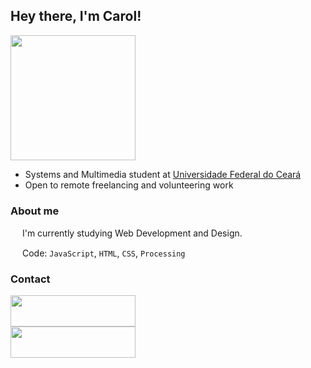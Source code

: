## Hey there, I'm Carol!

<img src="https://github.com/carolrolis/carolrolis/assets/126017853/0957bfc7-196b-4bc4-8978-42318c2f7aad" width="200">

* Systems and Multimedia student at [Universidade Federal do Ceará](https://ufc.br)
* Open to remote freelancing and volunteering work

### About me
<img src="https://github.com/carolrolis/carolrolis/assets/126017853/26a6faed-db1f-42d5-b43d-2a7ee1b2e219" width="15"> I'm currently studying Web Development and Design.
<img src="https://github.com/carolrolis/carolrolis/assets/126017853/26a6faed-db1f-42d5-b43d-2a7ee1b2e219" width="15">

<img src="https://github.com/carolrolis/carolrolis/assets/126017853/26a6faed-db1f-42d5-b43d-2a7ee1b2e219" width="15"> Code: `JavaScript`, `HTML`, `CSS`, `Processing`
<img src="https://github.com/carolrolis/carolrolis/assets/126017853/26a6faed-db1f-42d5-b43d-2a7ee1b2e219" width="15">

### Contact
<a href="https://www.linkedin.com/in/ana-carolina-de-sousa-furtado/">
  <img src="https://github.com/carolrolis/carolrolis/assets/126017853/2ca7ea94-b20e-42d4-855b-b699e7fdaaae" width="200" height="50">
</a>

<br>
<img src="https://github.com/carolrolis/carolrolis/assets/126017853/3098753e-fe91-4d93-85b9-b7d7fda705e3" width="200" height="50">

